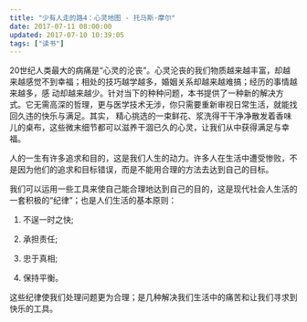 ```yaml
---
title: "少有人走的路4：心灵地图 - 托马斯·摩尔"
date: 2017-07-11 08:00:00
updated: 2017-07-10 10:39:05
tags: ["读书"]
---
```

20世纪人类最大的病痛是“心灵的沦丧”。心灵沦丧的我们物质越来越丰富，却越来越感觉不到幸福；相处的技巧越学越多，婚姻关系却越来越难搞；经历的事情越来越多，感
动却越来越少。针对当下的种种问题，本书提供了一种新的解决方式。它无需高深的哲理，更与医学技术无涉，你只需要重新审视日常生活，就能找回久违的快乐与满足。其实，
精心挑选的一束鲜花、浆洗得干干净净散发着香味儿的桌布，这些微末细节都可以滋养干涸已久的心灵，让我们从中获得满足与幸福。

  

人的一生有许多追求和目的，这是我们人生的动力。许多人在生活中遭受惨败，不是因为他们的追求和目标错误，而是不能用合理的方法去达到自己的目标。  

  

我们可以运用一些工具来使自己能合理地达到自己的目的，这是现代社会人生活的一套积极的“纪律”；也是人们生活的基本原则：  

  1. 不逞一时之快; 

  2. 承担责任; 

  3. 忠于真相; 

  4. 保持平衡。

  

这些纪律使我们处理问题更为合理；是几种解决我们生活中的痛苦和让我们寻求到快乐的工具。

  

